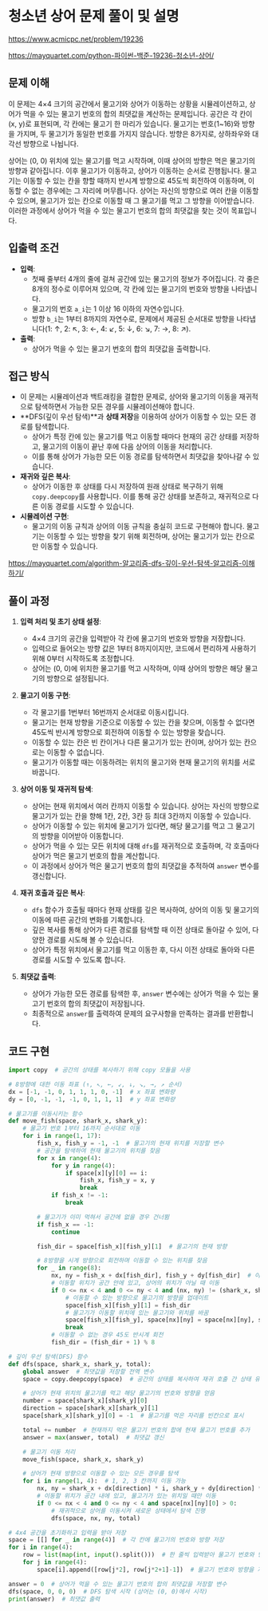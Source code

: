 # 청소년 상어 문제 풀이 및 설명

<https://www.acmicpc.net/problem/19236>

<https://mayquartet.com/python-파이썬-백준-19236-청소년-상어/>

## 문제 이해

이 문제는 4×4 크기의 공간에서 물고기와 상어가 이동하는 상황을 시뮬레이션하고, 상어가 먹을 수 있는 물고기 번호의 합의 최댓값을 계산하는 문제입니다. 공간은 각 칸이 (x, y)로 표현되며, 각 칸에는 물고기 한 마리가 있습니다. 물고기는 번호(1~16)와 방향을 가지며, 두 물고기가 동일한 번호를 가지지 않습니다. 방향은 8가지로, 상하좌우와 대각선 방향으로 나뉩니다.

상어는 (0, 0) 위치에 있는 물고기를 먹고 시작하며, 이때 상어의 방향은 먹은 물고기의 방향과 같아집니다. 이후 물고기가 이동하고, 상어가 이동하는 순서로 진행됩니다. 물고기는 이동할 수 있는 칸을 향할 때까지 반시계 방향으로 45도씩 회전하여 이동하며, 이동할 수 없는 경우에는 그 자리에 머무릅니다. 상어는 자신의 방향으로 여러 칸을 이동할 수 있으며, 물고기가 있는 칸으로 이동할 때 그 물고기를 먹고 그 방향을 이어받습니다. 이러한 과정에서 상어가 먹을 수 있는 물고기 번호의 합의 최댓값을 찾는 것이 목표입니다.

## 입출력 조건

- **입력**:
  - 첫째 줄부터 4개의 줄에 걸쳐 공간에 있는 물고기의 정보가 주어집니다. 각 줄은 8개의 정수로 이루어져 있으며, 각 칸에 있는 물고기의 번호와 방향을 나타냅니다.
  - 물고기의 번호 `a_i`는 1 이상 16 이하의 자연수입니다.
  - 방향 `b_i`는 1부터 8까지의 자연수로, 문제에서 제공된 순서대로 방향을 나타냅니다(1: ↑, 2: ↖, 3: ←, 4: ↙, 5: ↓, 6: ↘, 7: →, 8: ↗).
- **출력**:
  - 상어가 먹을 수 있는 물고기 번호의 합의 최댓값을 출력합니다.

## 접근 방식

- 이 문제는 시뮬레이션과 백트래킹을 결합한 문제로, 상어와 물고기의 이동을 재귀적으로 탐색하면서 가능한 모든 경우를 시뮬레이션해야 합니다.
- **DFS(깊이 우선 탐색)**과 **상태 저장**을 이용하여 상어가 이동할 수 있는 모든 경로를 탐색합니다.
  - 상어가 특정 칸에 있는 물고기를 먹고 이동할 때마다 현재의 공간 상태를 저장하고, 물고기의 이동이 끝난 후에 다음 상어의 이동을 처리합니다.
  - 이를 통해 상어가 가능한 모든 이동 경로를 탐색하면서 최댓값을 찾아나갈 수 있습니다.
- **재귀와 깊은 복사**:
  - 상어가 이동한 후 상태를 다시 저장하여 원래 상태로 복구하기 위해 `copy.deepcopy`를 사용합니다. 이를 통해 공간 상태를 보존하고, 재귀적으로 다른 이동 경로를 시도할 수 있습니다.
- **시뮬레이션 구현**:
  - 물고기의 이동 규칙과 상어의 이동 규칙을 충실히 코드로 구현해야 합니다. 물고기는 이동할 수 있는 방향을 찾기 위해 회전하며, 상어는 물고기가 있는 칸으로만 이동할 수 있습니다.

<https://mayquartet.com/algorithm-알고리즘-dfs-깊이-우선-탐색-알고리즘-이해하기/>

## 풀이 과정

1. **입력 처리 및 초기 상태 설정**:

   - 4×4 크기의 공간을 입력받아 각 칸에 물고기의 번호와 방향을 저장합니다.
   - 입력으로 들어오는 방향 값은 1부터 8까지이지만, 코드에서 편리하게 사용하기 위해 0부터 시작하도록 조정합니다.
   - 상어는 (0, 0)에 위치한 물고기를 먹고 시작하며, 이때 상어의 방향은 해당 물고기의 방향으로 설정됩니다.

2. **물고기 이동 구현**:

   - 각 물고기를 1번부터 16번까지 순서대로 이동시킵니다.
   - 물고기는 현재 방향을 기준으로 이동할 수 있는 칸을 찾으며, 이동할 수 없다면 45도씩 반시계 방향으로 회전하여 이동할 수 있는 방향을 찾습니다.
   - 이동할 수 있는 칸은 빈 칸이거나 다른 물고기가 있는 칸이며, 상어가 있는 칸으로는 이동할 수 없습니다.
   - 물고기가 이동할 때는 이동하려는 위치의 물고기와 현재 물고기의 위치를 서로 바꿉니다.

3. **상어 이동 및 재귀적 탐색**:

   - 상어는 현재 위치에서 여러 칸까지 이동할 수 있습니다. 상어는 자신의 방향으로 물고기가 있는 칸을 향해 1칸, 2칸, 3칸 등 최대 3칸까지 이동할 수 있습니다.
   - 상어가 이동할 수 있는 위치에 물고기가 있다면, 해당 물고기를 먹고 그 물고기의 방향을 이어받아 이동합니다.
   - 상어가 먹을 수 있는 모든 위치에 대해 `dfs`를 재귀적으로 호출하며, 각 호출마다 상어가 먹은 물고기 번호의 합을 계산합니다.
   - 이 과정에서 상어가 먹은 물고기 번호의 합의 최댓값을 추적하여 `answer` 변수를 갱신합니다.

4. **재귀 호출과 깊은 복사**:

   - `dfs` 함수가 호출될 때마다 현재 상태를 깊은 복사하여, 상어의 이동 및 물고기의 이동에 따른 공간의 변화를 기록합니다.
   - 깊은 복사를 통해 상어가 다른 경로를 탐색할 때 이전 상태로 돌아갈 수 있어, 다양한 경로를 시도해 볼 수 있습니다.
   - 상어가 특정 위치에서 물고기를 먹고 이동한 후, 다시 이전 상태로 돌아와 다른 경로를 시도할 수 있도록 합니다.

5. **최댓값 출력**:
   - 상어가 가능한 모든 경로를 탐색한 후, `answer` 변수에는 상어가 먹을 수 있는 물고기 번호의 합의 최댓값이 저장됩니다.
   - 최종적으로 `answer`를 출력하여 문제의 요구사항을 만족하는 결과를 반환합니다.

## 코드 구현

```python
import copy  # 공간의 상태를 복사하기 위해 copy 모듈을 사용

# 8방향에 대한 이동 좌표 (↑, ↖, ←, ↙, ↓, ↘, →, ↗ 순서)
dx = [-1, -1, 0, 1, 1, 1, 0, -1]  # x 좌표 변화량
dy = [0, -1, -1, -1, 0, 1, 1, 1]  # y 좌표 변화량

# 물고기를 이동시키는 함수
def move_fish(space, shark_x, shark_y):
    # 물고기 번호 1부터 16까지 순서대로 이동
    for i in range(1, 17):
        fish_x, fish_y = -1, -1  # 물고기의 현재 위치를 저장할 변수
        # 공간을 탐색하여 현재 물고기의 위치를 찾음
        for x in range(4):
            for y in range(4):
                if space[x][y][0] == i:
                    fish_x, fish_y = x, y
                    break
            if fish_x != -1:
                break

        # 물고기가 이미 먹혀서 공간에 없을 경우 건너뜀
        if fish_x == -1:
            continue

        fish_dir = space[fish_x][fish_y][1]  # 물고기의 현재 방향

        # 8방향을 시계 방향으로 회전하며 이동할 수 있는 위치를 찾음
        for _ in range(8):
            nx, ny = fish_x + dx[fish_dir], fish_y + dy[fish_dir]  # 이동할 위치 계산
            # 이동할 위치가 공간 안에 있고, 상어의 위치가 아닐 때 이동
            if 0 <= nx < 4 and 0 <= ny < 4 and (nx, ny) != (shark_x, shark_y):
                # 이동할 수 있는 방향으로 물고기의 방향을 업데이트
                space[fish_x][fish_y][1] = fish_dir
                # 물고기가 이동할 위치에 있는 물고기와 위치를 바꿈
                space[fish_x][fish_y], space[nx][ny] = space[nx][ny], space[fish_x][fish_y]
                break
            # 이동할 수 없는 경우 45도 반시계 회전
            fish_dir = (fish_dir + 1) % 8

# 깊이 우선 탐색(DFS) 함수
def dfs(space, shark_x, shark_y, total):
    global answer  # 최댓값을 저장할 전역 변수
    space = copy.deepcopy(space)  # 공간의 상태를 복사하여 재귀 호출 간 상태 유지

    # 상어가 현재 위치의 물고기를 먹고 해당 물고기의 번호와 방향을 얻음
    number = space[shark_x][shark_y][0]
    direction = space[shark_x][shark_y][1]
    space[shark_x][shark_y][0] = -1  # 물고기를 먹은 자리를 빈칸으로 표시

    total += number  # 현재까지 먹은 물고기 번호의 합에 현재 물고기 번호를 추가
    answer = max(answer, total)  # 최댓값 갱신

    # 물고기 이동 처리
    move_fish(space, shark_x, shark_y)

    # 상어가 현재 방향으로 이동할 수 있는 모든 경우를 탐색
    for i in range(1, 4):  # 1, 2, 3 칸까지 이동 가능
        nx, ny = shark_x + dx[direction] * i, shark_y + dy[direction] * i  # 다음 위치 계산
        # 이동할 위치가 공간 내에 있고, 물고기가 있는 위치일 때만 이동
        if 0 <= nx < 4 and 0 <= ny < 4 and space[nx][ny][0] > 0:
            # 재귀적으로 상어를 이동시켜 새로운 상태에서 탐색 진행
            dfs(space, nx, ny, total)

# 4x4 공간을 초기화하고 입력을 받아 저장
space = [[] for _ in range(4)]  # 각 칸에 물고기의 번호와 방향 저장
for i in range(4):
    row = list(map(int, input().split()))  # 한 줄씩 입력받아 물고기 번호와 방향으로 분리
    for j in range(4):
        space[i].append([row[j*2], row[j*2+1]-1])  # 물고기 번호와 방향을 저장 (방향은 0부터 시작하도록 조정)

answer = 0  # 상어가 먹을 수 있는 물고기 번호의 합의 최댓값을 저장할 변수
dfs(space, 0, 0, 0)  # DFS 탐색 시작 (상어는 (0, 0)에서 시작)
print(answer)  # 최댓값 출력
```
